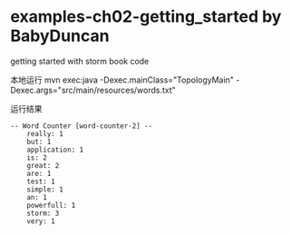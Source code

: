 examples-ch02-getting_started by BabyDuncan
=============================

getting started with storm book code

ִ本地运行 mvn exec:java -Dexec.mainClass="TopologyMain" -Dexec.args="src/main/resources/words.txt"

运行结果

    -- Word Counter [word-counter-2] --
        really: 1
        but: 1
        application: 1
        is: 2
        great: 2
        are: 1
        test: 1
        simple: 1
        an: 1
        powerfull: 1
        storm: 3
        very: 1
